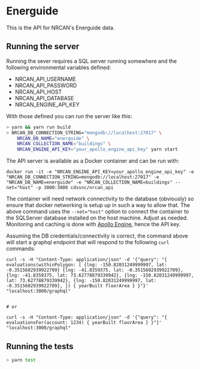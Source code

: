 # Energuide

This is the API for NRCAN's Energuide data.

## Running the server

Running the sever requires a SQL server running somewhere and the following environmental variables defined:

* NRCAN_API_USERNAME
* NRCAN_API_PASSWORD
* NRCAN_API_HOST
* NRCAN_API_DATABASE
* NRCAN_ENGINE_API_KEY

With those defined you can run the server like this:

```sh
> yarn && yarn run build
> NRCAN_DB_CONNECTION_STRING="mongodb://localhost:27017" \
	NRCAN_DB_NAME="energuide" \
	NRCAN_COLLECTION_NAME="buildings" \
	NRCAN_ENGINE_API_KEY="your_apollo_engine_api_key" yarn start
```

The API server is available as a Docker container and can be run with:
```
docker run -it -e "NRCAN_ENGINE_API_KEY=your_apollo_engine_api_key" -e "NRCAN_DB_CONNECTION_STRING=mongodb://localhost:27017" -e "NRCAN_DB_NAME=energuide" -e "NRCAN_COLLECTION_NAME=buildings" --net="host" -p 3000:3000 cdssnc/nrcan_api

```

The container will need network connectivity to the database (obviously) so
ensure that docker networking is setup up in such a way to allow that. The
above command uses the `--net="host"` option to connect the container to the
SQLServer database installed on the host machine. Adjust as needed.
Monitoring and caching is done with [Apollo Engine](https://engine.apollographql.com), hence the API key.

Assuming the DB credentials/connectivity is correct, the command above will
start a graphql endpoint that will respond to the following `curl` commands:

```
curl -s -H "Content-Type: application/json" -d '{"query": "{ evaluations(withinPolygon: [ {lng: -150.82031249999997, lat: -0.3515602939922709} {lng: -41.8359375, lat: -0.3515602939922709}, {lng: -41.8359375, lat: 73.62778879339942}, {lng: -150.82031249999997, lat: 73.62778879339942}, {lng: -150.82031249999997, lat: -0.3515602939922709}, ]) { yearBuilt floorArea } }"}'  "localhost:3000/graphql"


# or

curl -s -H "Content-Type: application/json" -d '{"query": "{ evaluationsFor(account: 1234) { yearBuilt floorArea } }"}'  "localhost:3000/graphql"
```


## Running the tests

```sh
> yarn test
```
